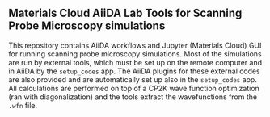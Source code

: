 ## Materials Cloud AiiDA Lab Tools for Scanning Probe Microscopy simulations

This repository contains AiiDA workflows and Jupyter (Materials Cloud) GUI for running scanning probe microscopy simulations.
Most of the simulations are run by external tools, which must be set up on the remote computer and in AiiDA by the `setup_codes` app.
The AiiDA plugins for these external codes are also provided and are automatically set up also in the `setup_codes` app.
All calculations are performed on top of a CP2K wave function optimization (ran with diagonalization) and the tools extract the wavefunctions from the `.wfn` file.
